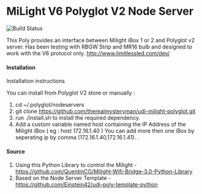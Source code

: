 # MiLight V6 Polyglot V2 Node Server

![Build Status](https://travis-ci.org/therealmysteryman/udi-milight-polyglot.svg?branch=master)

This Poly provides an interface between Milight iBox 1 or 2 and Polyglot v2 server. Has been testing with RBGW Strip and MR16 bulb and  designed to work with the V6 protocol only. http://www.limitlessled.com/dev/

#### Installation

Installation instructions

You can install from Polyglot V2 store or manually : 

1. cd ~/.polyglot/nodeservers
2. git clone https://github.com/therealmysteryman/udi-milight-polyglot.git
3. run ./install.sh to install the required dependency.
4. Add a custom variable named host containing the IP Address of the Milight iBox ( eg : host 172.16.1.40 )
    You can add more then one iBox by seperating ip by comma (172.16.1.40,172.16.1.41).
.
#### Source

1. Using this Python Library to control the Milight - https://github.com/QuentinCG/Milight-Wifi-Bridge-3.0-Python-Library
2. Based on the Node Server Template - https://github.com/Einstein42/udi-poly-template-python
